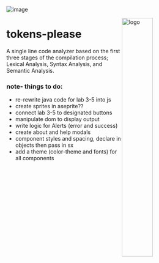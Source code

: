 ![image](https://user-images.githubusercontent.com/72655919/201661585-2d16281a-8ac4-4da0-b683-b7b8b1b2c8c1.png)


<a href="#" ><img src="https://fontmeme.com/permalink/221111/e4659e7b309b4fbddd0a895b6fa913fd.png" width=40% align= "right" alt="logo" border="0"> <a/>
  
# tokens-please
A single line code analyzer based on the first three stages of the compilation process; Lexical Analysis, Syntax Analysis, and Semantic Analysis.

### note- things to do:
* re-rewrite java code for lab 3-5 into js
* create sprites in aseprite??
* connect lab 3-5 to designated buttons
* manipulate dom to display output
* write logic for Alerts (error and success)
* create about and help modals
* component styles and spacing, declare in objects then pass in sx
* add a theme (color-theme and fonts) for all components
